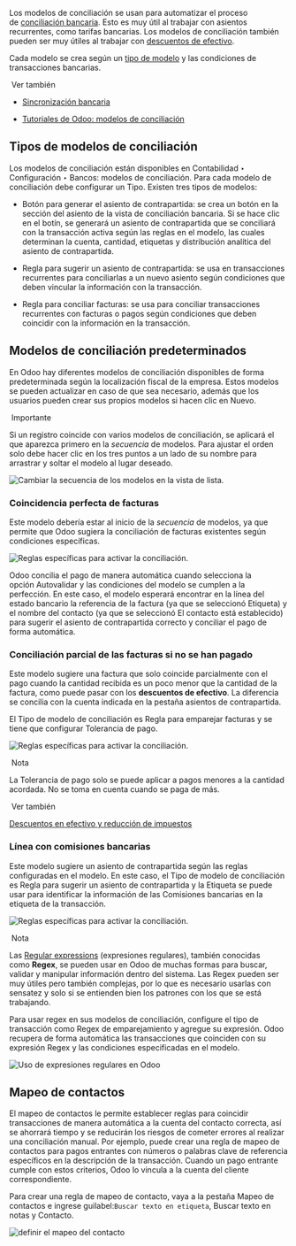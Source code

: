 Los modelos de conciliación se usan para automatizar el proceso de [conciliación bancaria](https://www.odoo.com/documentation/17.0/es/applications/finance/accounting/bank/reconciliation.html). Esto es muy útil al trabajar con asientos recurrentes, como tarifas bancarias. Los modelos de conciliación también pueden ser muy útiles al trabajar con [descuentos de efectivo](https://www.odoo.com/documentation/17.0/es/applications/finance/accounting/customer_invoices/cash_discounts.html).

Cada modelo se crea según un [tipo de modelo](https://www.odoo.com/documentation/17.0/es/applications/finance/accounting/bank/reconciliation_models.html#models-type) y las condiciones de transacciones bancarias.

 Ver también

- [Sincronización bancaria](https://www.odoo.com/documentation/17.0/es/applications/finance/accounting/bank/bank_synchronization.html)
    
- [Tutoriales de Odoo: modelos de conciliación](https://www.odoo.com/slides/slide/reconciliation-models-1841?fullscreen=1)
    

## Tipos de modelos de conciliación[](https://www.odoo.com/documentation/17.0/es/applications/finance/accounting/bank/reconciliation_models.html#reconciliation-model-types "Enlazar permanentemente con este título")

Los modelos de conciliación están disponibles en Contabilidad ‣ Configuración ‣ Bancos: modelos de conciliación. Para cada modelo de conciliación debe configurar un Tipo. Existen tres tipos de modelos:

- Botón para generar el asiento de contrapartida: se crea un botón en la sección del asiento de la vista de conciliación bancaria. Si se hace clic en el botín, se generará un asiento de contrapartida que se conciliará con la transacción activa según las reglas en el modelo, las cuales determinan la cuenta, cantidad, etiquetas y distribución analítica del asiento de contrapartida.
    
- Regla para sugerir un asiento de contrapartida: se usa en transacciones recurrentes para conciliarlas a un nuevo asiento según condiciones que deben vincular la información con la transacción.
    
- Regla para conciliar facturas: se usa para conciliar transacciones recurrentes con facturas o pagos según condiciones que deben coincidir con la información en la transacción.
    

## Modelos de conciliación predeterminados[](https://www.odoo.com/documentation/17.0/es/applications/finance/accounting/bank/reconciliation_models.html#default-reconciliation-models "Enlazar permanentemente con este título")

En Odoo hay diferentes modelos de conciliación disponibles de forma predeterminada según la localización fiscal de la empresa. Estos modelos se pueden actualizar en caso de que sea necesario, además que los usuarios pueden crear sus propios modelos si hacen clic en Nuevo.

 Importante

Si un registro coincide con varios modelos de conciliación, se aplicará el que aparezca primero en la _secuencia_ de modelos. Para ajustar el orden solo debe hacer clic en los tres puntos a un lado de su nombre para arrastrar y soltar el modelo al lugar deseado.

![Cambiar la secuencia de los modelos en la vista de lista.](https://www.odoo.com/documentation/17.0/es/_images/list-view.png)

### Coincidencia perfecta de facturas[](https://www.odoo.com/documentation/17.0/es/applications/finance/accounting/bank/reconciliation_models.html#invoices-bills-perfect-match "Enlazar permanentemente con este título")

Este modelo debería estar al inicio de la _secuencia_ de modelos, ya que permite que Odoo sugiera la conciliación de facturas existentes según condiciones específicas.

![Reglas específicas para activar la conciliación.](https://www.odoo.com/documentation/17.0/es/_images/invoices-bills-perfect-match.png)

Odoo concilia el pago de manera automática cuando selecciona la opción Autovalidar y las condiciones del modelo se cumplen a la perfección. En este caso, el modelo esperará encontrar en la línea del estado bancario la referencia de la factura (ya que se seleccionó Etiqueta) y el nombre del contacto (ya que se seleccionó El contacto está establecido) para sugerir el asiento de contrapartida correcto y conciliar el pago de forma automática.

### Conciliación parcial de las facturas si no se han pagado[](https://www.odoo.com/documentation/17.0/es/applications/finance/accounting/bank/reconciliation_models.html#invoices-bills-partial-match-if-underpaid "Enlazar permanentemente con este título")

Este modelo sugiere una factura que solo coincide parcialmente con el pago cuando la cantidad recibida es un poco menor que la cantidad de la factura, como puede pasar con los **descuentos de efectivo**. La diferencia se concilia con la cuenta indicada en la pestaña asientos de contrapartida.

El Tipo de modelo de conciliación es Regla para emparejar facturas y se tiene que configurar Tolerancia de pago.

![Reglas específicas para activar la conciliación.](https://www.odoo.com/documentation/17.0/es/_images/partial-match.png)

 Nota

La Tolerancia de pago solo se puede aplicar a pagos menores a la cantidad acordada. No se toma en cuenta cuando se paga de más.

 Ver también

[Descuentos en efectivo y reducción de impuestos](https://www.odoo.com/documentation/17.0/es/applications/finance/accounting/customer_invoices/cash_discounts.html)

### Línea con comisiones bancarias[](https://www.odoo.com/documentation/17.0/es/applications/finance/accounting/bank/reconciliation_models.html#line-with-bank-fees "Enlazar permanentemente con este título")

Este modelo sugiere un asiento de contrapartida según las reglas configuradas en el modelo. En este caso, el Tipo de modelo de conciliación es Regla para sugerir un asiento de contrapartida y la Etiqueta se puede usar para identificar la información de las Comisiones bancarias en la etiqueta de la transacción.

![Reglas específicas para activar la conciliación.](https://www.odoo.com/documentation/17.0/es/_images/bank-fees.png)

 Nota

Las [Regular expressions](https://regexone.com/) (expresiones regulares), también conocidas como **Regex**, se pueden usar en Odoo de muchas formas para buscar, validar y manipular información dentro del sistema. Las Regex pueden ser muy útiles pero también complejas, por lo que es necesario usarlas con sensatez y solo si se entienden bien los patrones con los que se está trabajando.

Para usar regex en sus modelos de conciliación, configure el tipo de transacción como Regex de emparejamiento y agregue su expresión. Odoo recupera de forma automática las transacciones que coinciden con su expresión Regex y las condiciones especificadas en el modelo.

![Uso de expresiones regulares en Odoo](https://www.odoo.com/documentation/17.0/es/_images/regex.png)

## Mapeo de contactos[](https://www.odoo.com/documentation/17.0/es/applications/finance/accounting/bank/reconciliation_models.html#partner-mapping "Enlazar permanentemente con este título")

El mapeo de contactos le permite establecer reglas para coincidir transacciones de manera automática a la cuenta del contacto correcta, así se ahorrará tiempo y se reducirán los riesgos de cometer errores al realizar una conciliación manual. Por ejemplo, puede crear una regla de mapeo de contactos para pagos entrantes con números o palabras clave de referencia específicos en la descripción de la transacción. Cuando un pago entrante cumple con estos criterios, Odoo lo vincula a la cuenta del cliente correspondiente.

Para crear una regla de mapeo de contacto, vaya a la pestaña Mapeo de contactos e ingrese guilabel:`Buscar texto en etiqueta`, Buscar texto en notas y Contacto.

![definir el mapeo del contacto](https://www.odoo.com/documentation/17.0/es/_images/partner-mapping.png)